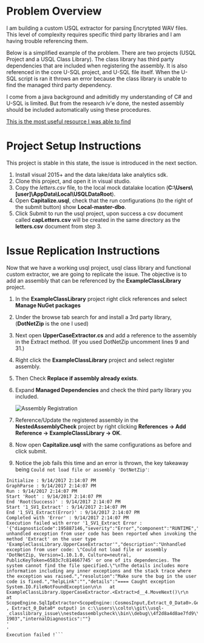 # Problem Overview
I am building a custom USQL extractor for parsing Encrytpted WAV files. This level of complexity requires specific third party libraries and I am having trouble referencing them.

Below is a simplified example of the problem. There are two projects (USQL Project and a USQL Class Library). The class library has third party dependencies that are included when registering the assembly. 
It is also referenced in the core U-SQL project, and U-SQL file itself. 
When the U-SQL script is ran it throws an error because the class library is unable to find the managed third party dependency. 

I come from a java background and admitidly my understanding of C# and U-SQL is limited. But from the research iv'e done, the nested assembly should be included automatically using these procedures.

[This is the most useful resource I was able to find](https://blogs.msdn.microsoft.com/azuredatalake/2016/08/26/how-to-register-u-sql-assemblies-in-your-u-sql-catalog/)

# Project Setup Instructions
This project is stable in this state, the issue is introduced in the next section.
1. Install visual 2015+ and the data lake/data lake analytics sdk.
2. Clone this project, and open it in visual studio.
3. Copy the *letters.csv* file, to the local mock datalake location (**C:\Users\\[user]\AppData\Local\USQLDataRoot**).
4. Open **Capitalize.usql**, check that the run configurations (to the right of the submit button) show **Local-master-dbo**.
5. Click Submit to run the usql project, upon success a csv document called **capLetters.csv** will be created in the same directory as the **letters.csv** document from step 3.

# Issue Replication Instructions
Now that we have a working usql project, usql class library and functional custom extractor, we are going to replicate the issue. 
The objective is to add an assembly that can be referenced by the **ExampleClassLibrary** project.
1. In the **ExampleClassLibrary** project right click references and select **Manage NuGet packages**
2. Under the browse tab search for and install a 3rd party library, (**DotNetZip** is the one I used)
3. Next open **UpperCaseExtractor.cs** and add a reference to the assembly in the Extract method. (If you used DotNetZip uncomment lines 9 and 31.)
4. Right click the **ExampleClassLibrary** project and select register assembly.
5. Then Check **Replace if assembly already exists**.
6. Expand **Managed Dependencies** and check the third party library you included.
    
   ![Assembly Registration](https://i.imgur.com/x8xG6Pe.png)
7. Reference/Update the registered assembly in the **NestedAssemblyCheck** project by right clicking **References -> Add Reference  -> ExampleClassLibrary -> OK**.
8. Now open **Capitalize.usql** with the same configurations as before and click submit.
9. Notice the job fails this time and an error is thrown, the key takeaway being `Could not load file or assembly 'DotNetZip'`:
```Start : 9/14/2017 2:14:07 PM
Initialize : 9/14/2017 2:14:07 PM
GraphParse : 9/14/2017 2:14:07 PM
Run : 9/14/2017 2:14:07 PM
Start 'Root' : 9/14/2017 2:14:07 PM
End 'Root(Success)' : 9/14/2017 2:14:07 PM
Start '1_SV1_Extract' : 9/14/2017 2:14:07 PM
End '1_SV1_Extract(Error)' : 9/14/2017 2:14:07 PM
Completed with 'Error' : 9/14/2017 2:14:07 PM
Execution failed with error '1_SV1_Extract Error : '{"diagnosticCode":195887146,"severity":"Error","component":"RUNTIME","source":"User","errorId":"E_RUNTIME_USER_UNHANDLED_EXCEPTION_FROM_USER_CODE","message":"An unhandled exception from user code has been reported when invoking the method 'Extract' on the user type 'ExampleClassLibrary.UpperCaseExtractor'","description":"Unhandled exception from user code: \"Could not load file or assembly 'DotNetZip, Version=1.10.1.0, Culture=neutral, PublicKeyToken=6583c7c814667745' or one of its dependencies. The system cannot find the file specified.\"\nThe details includes more information including any inner exceptions and the stack trace where the exception was raised.","resolution":"Make sure the bug in the user code is fixed.","helpLink":"","details":"==== Caught exception System.IO.FileNotFoundException\n\n   at ExampleClassLibrary.UpperCaseExtractor.<Extract>d__4.MoveNext()\r\n   at ScopeEngine.SqlIpExtractor<ScopeEngine::CosmosInput,Extract_0_Data0>.GetNextRow(SqlIpExtractor<ScopeEngine::CosmosInput\\,Extract_0_Data0>* , Extract_0_Data0* output) in c:\\users\\colto\\git\\usql-_classlibrary_issue\\nestedassemblycheck\\bin\\debug\\4f2d8a4d8ae7fd9\\capitalize_4dc3be70d47aca36\\sqlmanaged.h:line 1903","internalDiagnostics":""}
'
'
Execution failed !```
   

